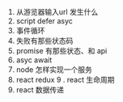 1. 从游览器输入url 发生什么
2. script defer asyc
3. 事件循环
4. 失败有那些状态码
5. promise 有那些状态、和 api
6. asyc await
7. node 怎样实现一个服务
8. react redux
9 . react 生命周期
10. react 数据传递